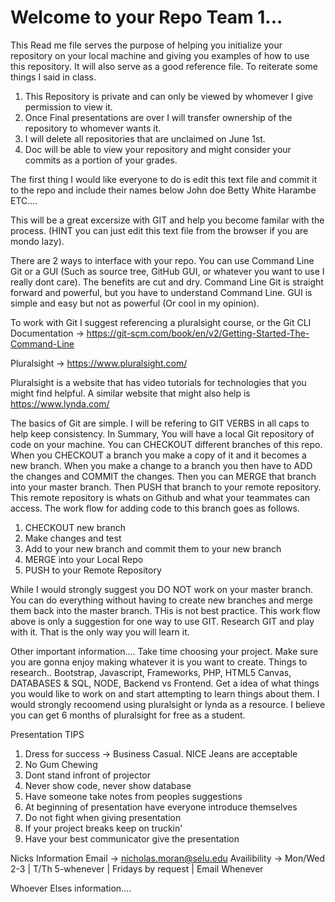 # Welcome to your Repo Team 1...
This Read me file serves the purpose of helping you initialize your repository on your local machine and giving you examples of how to use this repository. It will also serve as a good reference file. To reiterate some things I said in class.

1. This Repository is private and can only be viewed by whomever I give permission to view it.
2. Once Final presentations are over I will transfer ownership of the repository to whomever wants it. 
3. I will delete all repositories that are unclaimed on June 1st.
4. Doc will be able to view your repository and might consider your commits as a portion of your grades.

The first thing I would like everyone to do is edit this text file and commit it to the repo and include their names below
John doe
Betty White
Harambe
ETC....

This will be a great excersize with GIT and help you become familar with the process. (HINT you can just edit this text file from the browser if you are mondo lazy). 

There are 2 ways to interface with your repo. You can use Command Line Git or a GUI (Such as source tree, GitHub GUI, or whatever you want to use I really dont care). The benefits are cut and dry. Command Line Git is straight forward and powerful, but you have to understand Command Line. GUI is simple and easy but not as powerful (Or cool in my opinion).

To work with Git I suggest referencing a pluralsight course, or the Git CLI Documentation -> https://git-scm.com/book/en/v2/Getting-Started-The-Command-Line

Pluralsight -> https://www.pluralsight.com/

Pluralsight is a website that has video tutorials for technologies that you might find helpful. A similar website that might also help is https://www.lynda.com/

The basics of Git are simple. I will be refering to GIT VERBS in all caps to help keep consistency. In Summary, You will have a local Git repository of code on your machine. You can CHECKOUT different branches of this repo. When you CHECKOUT a branch you make a copy of it and it becomes a new branch. When you make a change to a branch you then have to ADD the changes and COMMIT the changes. Then you can MERGE that branch into your master branch. Then PUSH that branch to your remote repository. This remote repository is whats on Github and what your teammates can access. The work flow for adding code to this branch goes as follows.
1. CHECKOUT new branch
2. Make changes and test
3. Add to your new branch and commit them to your new branch
4. MERGE into your Local Repo
5. PUSH to your Remote Repository

While I would strongly suggest you DO NOT work on your master branch. You can do everything without having to create new branches and merge them back into the master branch. THis is not best practice. This work flow above is only a suggestion for one way to use GIT. Research GIT and play with it. That is the only way you will learn it. 

Other important information.... Take time choosing your project. Make sure you are gonna enjoy making whatever it is you want to create.
Things to research.. Bootstrap, Javascript, Frameworks, PHP, HTML5 Canvas, DATABASES & SQL, NODE, Backend vs Frontend.
Get a idea of what things you would like to work on and start attempting to learn things about them. I would strongly recoomend using pluralsight or lynda as a resource. I believe you can get 6 months of pluralsight for free as a student. 

Presentation TIPS
1. Dress for success -> Business Casual. NICE Jeans are acceptable
2. No Gum Chewing
3. Dont stand infront of projector
4. Never show code, never show database
5. Have someone take notes from peoples suggestions
6. At beginning of presentation have everyone introduce themselves
7. Do not fight when giving presentation
8. If your project breaks keep on truckin'
9. Have your best communicator give the presentation

Nicks Information
Email -> nicholas.moran@selu.edu
Availibility -> Mon/Wed 2-3 | T/Th 5-whenever | Fridays by request | Email Whenever

Whoever Elses information....
